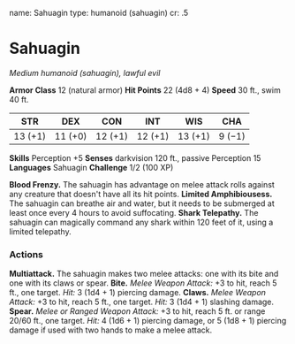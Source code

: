 name: Sahuagin
type: humanoid (sahuagin)
cr: .5

# Sahuagin
_Medium humanoid (sahuagin), lawful evil_

**Armor Class** 12 (natural armor)
**Hit Points** 22 (4d8 + 4)
**Speed** 30 ft., swim 40 ft.

| STR     | DEX     | CON     | INT     | WIS     | CHA     |
|---------|---------|---------|---------|---------|---------|
| 13 (+1) | 11 (+0) | 12 (+1) | 12 (+1) | 13 (+1) | 9 (−1)  |

**Skills** Perception +5
**Senses** darkvision 120 ft., passive Perception 15
**Languages** Sahuagin
**Challenge** 1/2 (100 XP)

**Blood Frenzy.** The sahuagin has advantage on melee attack rolls against any creature that doesn't have all its hit points.
**Limited Amphibiousess.** The sahuagin can breathe air and water, but it needs to be submerged at least once every 4 hours to avoid suffocating.
**Shark Telepathy.** The sahuagin can magically command any shark within 120 feet of it, using a limited telepathy.

### Actions
**Multiattack.** The sahuagin makes two melee attacks: one with its bite and one with its claws or spear.
**Bite.** _Melee Weapon Attack:_ +3 to hit, reach 5 ft., one target. _Hit:_ 3 (1d4 + 1) piercing damage.
**Claws.** _Melee Weapon Attack:_ +3 to hit, reach 5 ft., one target. _Hit:_ 3 (1d4 + 1) slashing damage.
**Spear.** _Melee or _Ranged Weapon Attack:__ +3 to hit, reach 5 ft. or range 20/60 ft., one target. _Hit:_ 4 (1d6 + 1) piercing damage, or 5 (1d8 + 1) piercing damage if used with two hands to make a melee attack.
